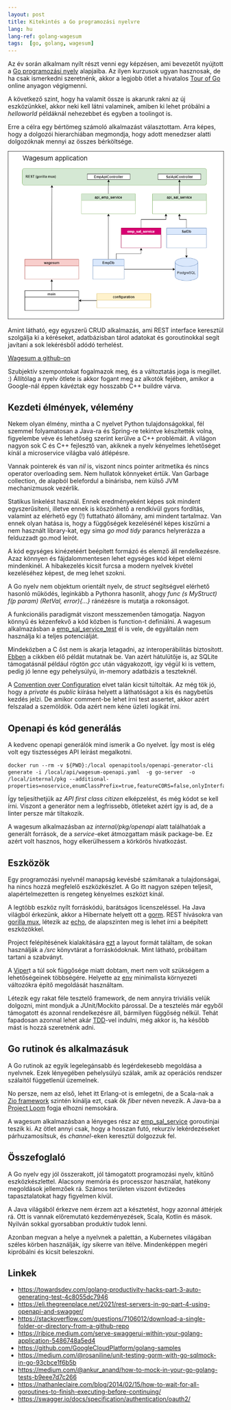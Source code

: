 ```yaml
---
layout: post
title: Kitekintés a Go programozási nyelvre
lang: hu
lang-ref: golang-wagesum
tags:  [go, golang, wagesum]
---
```


Az év során alkalmam nyílt részt venni egy képzésen, ami bevezetőt
nyújtott a [Go programozási nyelv](https://en.wikipedia.org/wiki/Go_(programming_language))
alapjaiba. Az ilyen kurzusok ugyan hasznosak, 
de ha csak ismerkedni szeretnénk, akkor a legjobb ötlet a hivatalos
[Tour of Go](https://go.dev/tour/welcome/1) online anyagon végigmenni.

A következő szint, hogy ha valamit össze is akarunk rakni az új eszközünkkel,
akkor neki kell látni valaminek, amiben ki lehet próbálni a _helloworld_ 
példáknál nehezebbet és egyben a toolingot is.

Erre a célra egy bértömeg számoló alkalmazást választottam.
Arra képes, hogy a dolgozói hierarchiában megmondja, hogy
adott menedzser alatti dolgozóknak mennyi az összes bérköltsége.

![Wagesum application](/artifacts/wagesum-app01.png)

Amint látható, egy egyszerű CRUD alkalmazás, ami REST interface keresztül szolgálja
ki a kéréseket, adatbázisban tárol adatokat és goroutinokkal segít javítani
a sok lekérésből adódó terhelést.

<!-- more -->
[Wagesum a github-on](https://github.com/lsmhun/wagesum)

Szubjektív szempontokat fogalmazok meg, és a változtatás joga is megillet. :)
Állítólag a nyelv ötlete is akkor fogant meg az alkotók fejében, amikor 
a Google-nál éppen kávéztak egy hosszabb C++ buildre várva.


## Kezdeti élmények, vélemény

Nekem olyan élmény, mintha a C nyelvet Python tulajdonságokkal, fél szemmel
folyamatosan a Java-ra és Spring-re tekintve készítették volna, figyelembe
véve és lehetőség szerint kerülve a C++ problémáit. A világon 
nagyon sok C és C++ fejlesztő van, akiknek a nyelv kényelmes
lehetőséget kínál a microservice világba való átlépésre.

Vannak pointerek és van _nil_ is, viszont nincs pointer aritmetika és nincs
operator overloading sem. Nem hullatok könnyeket értük. Van Garbage collection, 
de alapból belefordul a binárisba, nem külső JVM mechanizmusok vezérlik.

Statikus linkelést használ. Ennek eredményeként képes sok mindent egyszerűsíteni,
illetve ennek is köszönhető a rendkívül gyors fordítás, valamint az elérhető
egy (!) futtatható állomány, ami mindent tartalmaz. Van ennek olyan
hatása is, hogy a függőségek kezelésénél képes kiszűrni a nem használt 
library-kat, egy sima _go mod tidy_ parancs helyrerázza a felduzzadt go.mod leírót.

A kód egységes kinézetéért beépített formázó és elemző áll rendelkezésre.
Azaz könnyen és fájdalommentesen lehet egységes kód képet elérni mindenkinél.
A hibakezelés kicsit furcsa a modern nyelvek kivétel kezeléséhez képest,
de meg lehet szokni. 

A Go nyelv nem objektum orientált nyelv, de _struct_ segítségvel
elérhető hasonló működés, leginkább a Pythonra hasonlít, ahogy 
_func (s MyStruct) f(p param) (RetVal, error){...}_ ránézésre is mutatja a rokonságot.

A funkcionális paradigmát viszont messzemenően támogatja. Nagyon könnyű
és kézenfekvő a kód közben is function-t definiálni. A wagesum alkalmazásban
a [emp_sal_service_test](../internal/pkg/emp_sal_service/emp_sal_service_test.go)
él is vele, de egyáltalán nem használja ki a teljes potenciálját.

Mindeközben a C őst nem is akarja letagadni, az interoperábilitás 
biztosított. [Ebben](https://programmer.ink/think/interoperability-between-go-and-c-language.html)
a cikkben élő példát mutatnak be. Van azért hátulütője is, az SQLite 
támogatásnál például rögtön _gcc_ után vágyakozott, így végül ki is vettem,
pedig jó lenne egy pehelysúlyú, in-memory adatbázis a teszteknél.

A [Convention over Configuration](https://en.wikipedia.org/wiki/Convention_over_configuration)
elvet talán kicsit túltolták. Az még tök jó,
hogy a _private_ és _public_ kiírása helyett a láthatóságot a kis és nagybetűs
kezdés jelzi. De amikor comment-be lehet írni test assertet, akkor azért 
felszalad a szemöldök. Oda azért nem kéne üzleti logikát írni.


## Openapi és kód generálás
A kedvenc openapi generálók mind ismerik a Go nyelvet. Így most is elég volt
egy tisztességes API leírást megalkotni.

```shell
docker run --rm -v ${PWD}:/local openapitools/openapi-generator-cli generate -i /local/api/wagesum-openapi.yaml  -g go-server  -o /local/internal/pkg --additional-properties=noservice,enumClassPrefix=true,featureCORS=false,onlyInterfaces,outputAsLibrary=true,sourceFolder=openapi
```

Így teljesíthetjük az _API first class citizen_ elképzelést, és még kódot se kell
írni. Viszont a generátor nem a legfrissebb, ötleteket azért így is ad, de a linter
persze már tiltakozik. 

A wagesum alkalmazásban az _internal/pkg/openapi_ alatt találhatóak a generált 
források, de a _service_-eket átmozgattam másik package-be. Ez azért volt hasznos,
hogy elkerülhessem a körkörös hivatkozást.

## Eszközök

Egy programozási nyelvnél manapság kevésbé számítanak a tulajdonságai,
ha nincs hozzá megfelelő eszközkészlet. A Go itt nagyon szépen teljesít,
alapértelmezetten is rengeteg kényelmes eszközt kínál.

A legtöbb eszköz nyílt forráskódú, barátságos licenszeléssel. Ha Java 
világból érkezünk, akkor a Hibernate helyett ott a [gorm](https://gorm.io/index.html).
REST hívásokra van [gorilla mux](https://github.com/gorilla/mux), 
létezik az [echo](https://echo.labstack.com/), de alapszinten meg is lehet
írni a beépített eszközökkel. 

Project felépítésének kialakítására [ezt](https://github.com/golang-standards/project-layout) 
a layout formát találtam, de sokan használják a _/src_ könyvtárat a forráskódoknak.
Mint látható, próbáltam tartani a szabványt.

A [Viper](https://github.com/spf13/viper)t a túl sok függősége miatt 
dobtam, mert nem volt szükségem a lehetőségeinek többségére. Helyette 
az [env](https://github.com/caarlos0/env) minimalista környezeti változókra
építő megoldását használtam.

Létezik egy rakat féle tesztelő framework, de nem annyira triviális 
velük dolgozni, mint mondjuk a JUnit/Mockito párossal. De a tesztelés
már egyből támogatott és azonnal rendelkezésre áll, bármilyen
függőség nélkül. Tehát fapadosan azonnal lehet akár 
[TDD](https://en.wikipedia.org/wiki/Test-driven_development)-vel indulni,
még akkor is, ha később mást is hozzá szeretnénk adni.

## Go rutinok és alkalmazásuk
A Go rutinok az egyik legelegánsabb és legérdekesebb megoldása a nyelvnek.
Ezek lényegében pehelysúlyú szálak, amik az operációs rendszer szálaitól 
függetlenül üzemelnek. 

No persze, nem az első, lehet itt Erlang-ot is emlegetni, de a Scala-nak
a [Zio framework](https://zio.dev/) szintén kínálja ezt, csak ők _fiber_ néven
nevezik. A Java-ba a [Project Loom](https://openjdk.org/projects/loom/) 
fogja elhozni nemsokára. 

A wagesum alkalmazásban a lényeges rész az 
[emp_sal_service](../internal/pkg/emp_sal_service/emp_sal_service.go) 
goroutinjai teszik ki. Az ötlet annyi csak, hogy a hosszan futó, rekurzív
lekérdezéseket párhuzamosítsuk, és _channel_-eken keresztül dolgozzuk fel.


## Összefoglaló

A Go nyelv egy jól összerakott, jól támogatott programozási nyelv,
kitűnő eszközkészlettel. Alacsony memória és processzor használat,
hatékony megoldások jellemzőek rá. Számos területen viszont évtizedes
tapasztalatokat hagy figyelmen kívül. 

A Java világából érkezve nem érzem azt a késztetést, hogy 
azonnal áttérjek rá. Ott is vannak előremutató kezdeményezések, 
Scala, Kotlin és mások. Nyilván sokkal gyorsabban produktív tudok lenni. 

Azonban megvan a helye a nyelvnek a palettán, a Kubernetes világában
széles körben használják, így sikerre van ítélve. Mindenképpen megéri
kipróbálni és kicsit beleszokni.

## Linkek
* https://towardsdev.com/golang-productivity-hacks-part-3-auto-generating-test-4c8055dc7946
* https://eli.thegreenplace.net/2021/rest-servers-in-go-part-4-using-openapi-and-swagger/
* https://stackoverflow.com/questions/7106012/download-a-single-folder-or-directory-from-a-github-repo
* https://ribice.medium.com/serve-swaggerui-within-your-golang-application-5486748a5ed4
* https://github.com/GoogleCloudPlatform/golang-samples
* https://medium.com/@rosaniline/unit-testing-gorm-with-go-sqlmock-in-go-93cbce1f6b5b
* https://medium.com/@ankur_anand/how-to-mock-in-your-go-golang-tests-b9eee7d7c266
* https://nathanleclaire.com/blog/2014/02/15/how-to-wait-for-all-goroutines-to-finish-executing-before-continuing/ 
* https://swagger.io/docs/specification/authentication/oauth2/
